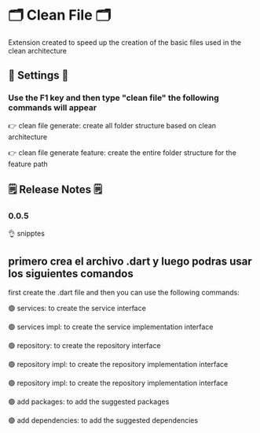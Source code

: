 # 🗂️ Clean File 🗂️

Extension created to speed up the creation of the basic files used in the clean architecture

## 🔧 Settings 🔧

### Use the F1 key and then type "clean file" the following commands will appear


👉 clean file generate: create all folder structure based on clean architecture

👉 clean file generate feature: create the entire folder structure for the feature path


## 🗒️ Release Notes 🗒️

### 0.0.5

👌 snipptes

## primero crea el archivo .dart y luego podras usar los siguientes comandos
first create the .dart file and then you can use the following commands:
  
  🟢 services: to create the service interface

  🟢 services impl: to create the service implementation interface

  🟢 repository: to create the repository interface
  
  🟢 repository impl: to create the repository implementation interface

  🟢 repository impl: to create the repository implementation interface
  
  🟢 add packages: to add the suggested packages

  🟢 add dependencies: to add the suggested dependencies









